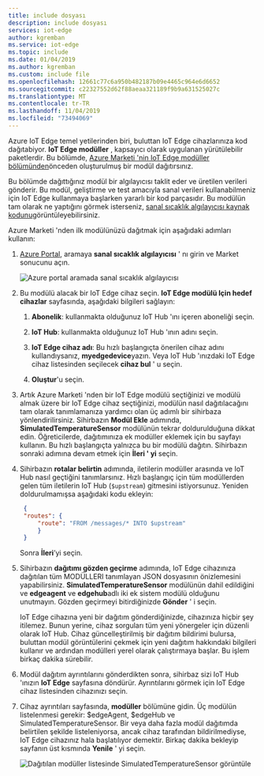 ```yaml
---
title: include dosyası
description: include dosyası
services: iot-edge
author: kgremban
ms.service: iot-edge
ms.topic: include
ms.date: 01/04/2019
ms.author: kgremban
ms.custom: include file
ms.openlocfilehash: 12661c77c6a950b482187b09e4465c964e6d6652
ms.sourcegitcommit: c22327552d62f88aeaa321189f9b9a631525027c
ms.translationtype: MT
ms.contentlocale: tr-TR
ms.lasthandoff: 11/04/2019
ms.locfileid: "73494069"
---
```

Azure IoT Edge temel yetilerinden biri, buluttan IoT Edge cihazlarınıza kod dağıtabiyor. **IoT Edge modüller** , kapsayıcı olarak uygulanan yürütülebilir paketlerdir. Bu bölümde, [Azure Marketi 'nin IoT Edge modüller bölümünden](https://azuremarketplace.microsoft.com/marketplace/apps/category/internet-of-things?page=1&subcategories=iot-edge-modules)önceden oluşturulmuş bir modül dağıtırsınız. 

Bu bölümde dağıttığınız modül bir algılayıcısı taklit eder ve üretilen verileri gönderir. Bu modül, geliştirme ve test amacıyla sanal verileri kullanabilmeniz için IoT Edge kullanmaya başlarken yararlı bir kod parçasıdır. Bu modülün tam olarak ne yaptığını görmek isterseniz, [sanal sıcaklık algılayıcısı kaynak kodunu](https://github.com/Azure/iotedge/blob/027a509549a248647ed41ca7fe1dc508771c8123/edge-modules/SimulatedTemperatureSensor/src/Program.cs)görüntüleyebilirsiniz. 

Azure Marketi 'nden ilk modülünüzü dağıtmak için aşağıdaki adımları kullanın:

1. [Azure Portal](https://portal.azure.com), aramaya **sanal sıcaklık algılayıcısı** ' nı girin ve Market sonucunu açın.

   ![Azure portal aramada sanal sıcaklık algılayıcısı](./media/iot-edge-deploy-module/search-for-temperature-sensor.png)

2. Bu modülü alacak bir IoT Edge cihaz seçin. **IoT Edge modülü Için hedef cihazlar** sayfasında, aşağıdaki bilgileri sağlayın:

   1. **Abonelik**: kullanmakta olduğunuz IoT Hub 'ını içeren aboneliği seçin.

   2. **IoT Hub**: kullanmakta olduğunuz IoT Hub 'ının adını seçin.

   3. **IoT Edge cihaz adı**: Bu hızlı başlangıçta önerilen cihaz adını kullandıysanız, **myedgedevice**yazın. Veya IoT Hub 'ınızdaki IoT Edge cihaz listesinden seçilecek **cihaz bul** ' u seçin. 
   
   4. **Oluştur**'u seçin.

3. Artık Azure Marketi 'nden bir IoT Edge modülü seçtiğinizi ve modülü almak üzere bir IoT Edge cihaz seçtiğinizi, modülün nasıl dağıtılacağını tam olarak tanımlamanıza yardımcı olan üç adımlı bir sihirbaza yönlendirilirsiniz. Sihirbazın **Modül Ekle** adımında, **SimulatedTemperatureSensor** modülünün tekrar doldurulduğuna dikkat edin. Öğreticilerde, dağıtımınıza ek modüller eklemek için bu sayfayı kullanın. Bu hızlı başlangıçta yalnızca bu bir modülü dağıtın. Sihirbazın sonraki adımına devam etmek için **İleri ' yi** seçin.

4. Sihirbazın **rotalar belirtin** adımında, iletilerin modüller arasında ve IoT Hub nasıl geçtiğini tanımlarsınız. Hızlı başlangıç için tüm modüllerden gelen tüm iletilerin IoT Hub (`$upstream`) gitmesini istiyorsunuz. Yeniden doldurulmamışsa aşağıdaki kodu ekleyin:

   ```json
    {
    "routes": {
        "route": "FROM /messages/* INTO $upstream"
        }
    }
   ```
   Sonra **İleri**’yi seçin.

5. Sihirbazın **dağıtımı gözden geçirme** adımında, IoT Edge cihazınıza dağıtılan tüm MODÜLLERI tanımlayan JSON dosyasının önizlemesini yapabilirsiniz. **SimulatedTemperatureSensor** modülünün dahil edildiğini ve **edgeagent** ve **edgehub**adlı iki ek sistem modülü olduğunu unutmayın. Gözden geçirmeyi bitirdiğinizde **Gönder** ' i seçin.

   IoT Edge cihazına yeni bir dağıtım gönderdiğinizde, cihazınıza hiçbir şey itilemez. Bunun yerine, cihaz sorguları tüm yeni yönergeler için düzenli olarak IoT Hub. Cihaz güncelleştirilmiş bir dağıtım bildirimi bulursa, buluttan modül görüntülerini çekmek için yeni dağıtım hakkındaki bilgileri kullanır ve ardından modülleri yerel olarak çalıştırmaya başlar. Bu işlem birkaç dakika sürebilir. 

6. Modül dağıtım ayrıntılarını gönderdikten sonra, sihirbaz sizi IoT Hub 'ınızın **IoT Edge** sayfasına döndürür. Ayrıntılarını görmek için IoT Edge cihaz listesinden cihazınızı seçin. 

7. Cihaz ayrıntıları sayfasında, **modüller** bölümüne gidin. Üç modülün listelenmesi gerekir: $edgeAgent, $edgeHub ve SimulatedTemperatureSensor. Bir veya daha fazla modül dağıtımda belirtilen şekilde listeleniyorsa, ancak cihaz tarafından bildirilmediyse, IoT Edge cihazınız hala başlatılıyor demektir. Birkaç dakika bekleyip sayfanın üst kısmında **Yenile** ' yi seçin. 

   ![Dağıtılan modüller listesinde SimulatedTemperatureSensor görüntüle](./media/iot-edge-deploy-module/deployed-modules-marketplace.png)
